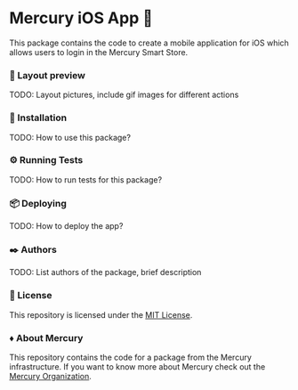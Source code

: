 # Mercury iOS App 📱 

This package contains the code to create a mobile application for iOS which allows users to login in the Mercury Smart Store.

### 🎨 Layout preview

TODO: Layout pictures, include gif images for different actions

### 🔧 Installation

TODO: How to use this package?

### ⚙️ Running Tests 

TODO: How to run tests for this package?

### 📦 Deploying 

TODO: How to deploy the app?

### ✒️ Authors 

TODO: List authors of the package, brief description

### 📄 License

This repository is licensed under the [MIT License](LICENSE).

### ♦️ About Mercury

This repository contains the code for a package from the Mercury infrastructure.
If you want to know more about Mercury check out the [Mercury Organization](https://github.com/Mercury-Smartstores).
